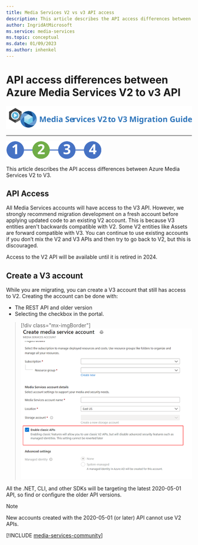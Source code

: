```yaml
---
title: Media Services V2 vs v3 API access
description: This article describes the API access differences between Azure Media Services v2 to v3.
author: IngridAtMicrosoft
ms.service: media-services
ms.topic: conceptual
ms.date: 01/09/2023
ms.author: inhenkel
---
```


# API access differences between Azure Media Services V2 to v3 API

![migration guide logo](./media/migration-guide/azure-media-services-logo-migration-guide.svg)

<hr color="#5ea0ef" size="10">

![migration steps 2](./media/migration-guide/steps-2.svg)

This article describes the API access differences between Azure Media Services V2 to V3.

## API Access

All Media Services accounts will have access to the V3 API. However, we strongly
recommend migration development on a fresh account before applying updated code
to an existing V2 account. This is because V3 entities aren't backwards
compatible with V2. Some V2 entities like Assets are forward compatible with V3.
You can continue to use existing accounts if you don’t mix the V2 and V3 APIs
and then try to go back to V2, but this is discouraged.

Access to the V2 API will be available until it is retired in 2024.

## Create a V3 account

While you are migrating, you can create a V3 account that still has access to V2.  Creating the account can be done with:

- The REST API and older version
- Selecting the checkbox in the portal.

> [!div class="mx-imgBorder"]
> [ ![account creation in the portal](./media/migration-guide/v-3-v-2-access-account-creation-small.png) ](./media/migration-guide/v-3-v-2-access-account-creation.png#lightbox)

All the .NET, CLI, and other SDKs will be targeting the latest 2020-05-01 API, so find or configure the older API versions.

> [!NOTE]
> New accounts created with the 2020-05-01 (or later) API cannot use V2 APIs.

[!INCLUDE [media-services-community](includes/media-services-community.md)]
